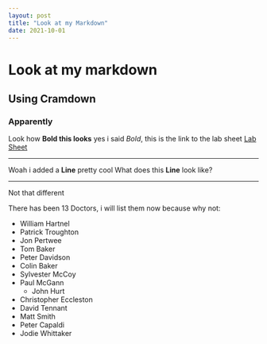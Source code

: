 ```yaml
---
layout: post
title: "Look at my Markdown"
date: 2021-10-01
---
```

# Look at my markdown
## Using Cramdown
### Apparently

Look how **Bold this looks** yes i said *Bold*, this is the link to the lab sheet [Lab Sheet](https://canvas.hw.ac.uk/courses/5395/pages/f28wp-web-programming-material?module_item_id=644006)

* * *
Woah i added a __Line__ pretty cool
What does this **Line** look like?

***
Not that different

There has been 13 Doctors, i will list them now because why not:
* William Hartnel
* Patrick Troughton
* Jon Pertwee
* Tom Baker
* Peter Davidson
* Colin Baker
* Sylvester McCoy
* Paul McGann
   * John Hurt
* Christopher Eccleston
* David Tennant
* Matt Smith
* Peter Capaldi
* Jodie Whittaker
